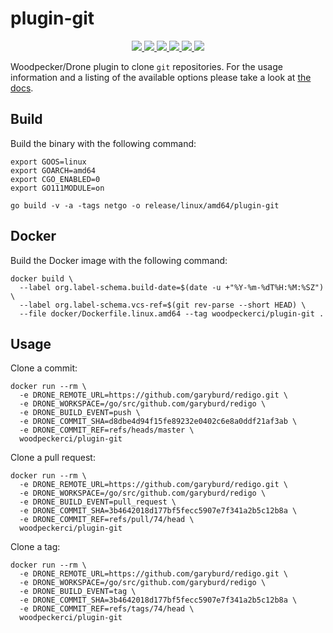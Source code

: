 # plugin-git

<p align="center">
  <a href="https://wp.laszlo.cloud/woodpecker-ci/plugin-git" title="Build Status">
    <img src="https://wp.laszlo.cloud/api/badges/woodpecker-ci/plugin-git/status.svg">
  </a>
  <a href="https://discord.gg/fcMQqSMXJy" title="Join the Discord chat at https://discord.gg/fcMQqSMXJy">
    <img src="https://img.shields.io/discord/838698813463724034.svg">
  </a>
  <a href="https://goreportcard.com/badge/github.com/woodpecker-ci/plugin-git" title="Go Report Card">
    <img src="https://goreportcard.com/badge/github.com/woodpecker-ci/plugin-git">
  </a>
  <a href="https://godoc.org/github.com/woodpecker-ci/plugin-git" title="GoDoc">
    <img src="https://godoc.org/github.com/woodpecker-ci/plugin-git?status.svg">
  </a>
  <a href="https://hub.docker.com/r/woodpeckerci/plugin-git" title="Docker pulls">
    <img src="https://img.shields.io/docker/pulls/woodpeckerci/plugin-git">
  </a>
  <a href="https://opensource.org/licenses/Apache-2.0" title="License: Apache-2.0">
    <img src="https://img.shields.io/badge/License-Apache%202.0-blue.svg">
  </a>
</p>

Woodpecker/Drone plugin to clone `git` repositories. For the usage information and a listing of the available options please take a look at [the docs](http://plugins.drone.io/drone-plugins/drone-git).

## Build

Build the binary with the following command:

```console
export GOOS=linux
export GOARCH=amd64
export CGO_ENABLED=0
export GO111MODULE=on

go build -v -a -tags netgo -o release/linux/amd64/plugin-git
```

## Docker

Build the Docker image with the following command:

```console
docker build \
  --label org.label-schema.build-date=$(date -u +"%Y-%m-%dT%H:%M:%SZ") \
  --label org.label-schema.vcs-ref=$(git rev-parse --short HEAD) \
  --file docker/Dockerfile.linux.amd64 --tag woodpeckerci/plugin-git .
```

## Usage

Clone a commit:

```console
docker run --rm \
  -e DRONE_REMOTE_URL=https://github.com/garyburd/redigo.git \
  -e DRONE_WORKSPACE=/go/src/github.com/garyburd/redigo \
  -e DRONE_BUILD_EVENT=push \
  -e DRONE_COMMIT_SHA=d8dbe4d94f15fe89232e0402c6e8a0ddf21af3ab \
  -e DRONE_COMMIT_REF=refs/heads/master \
  woodpeckerci/plugin-git
```

Clone a pull request:

```console
docker run --rm \
  -e DRONE_REMOTE_URL=https://github.com/garyburd/redigo.git \
  -e DRONE_WORKSPACE=/go/src/github.com/garyburd/redigo \
  -e DRONE_BUILD_EVENT=pull_request \
  -e DRONE_COMMIT_SHA=3b4642018d177bf5fecc5907e7f341a2b5c12b8a \
  -e DRONE_COMMIT_REF=refs/pull/74/head \
  woodpeckerci/plugin-git
```

Clone a tag:

```console
docker run --rm \
  -e DRONE_REMOTE_URL=https://github.com/garyburd/redigo.git \
  -e DRONE_WORKSPACE=/go/src/github.com/garyburd/redigo \
  -e DRONE_BUILD_EVENT=tag \
  -e DRONE_COMMIT_SHA=3b4642018d177bf5fecc5907e7f341a2b5c12b8a \
  -e DRONE_COMMIT_REF=refs/tags/74/head \
  woodpeckerci/plugin-git
```
